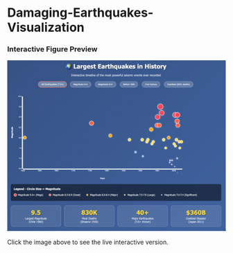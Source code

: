 # Damaging-Earthquakes-Visualization

### Interactive Figure Preview

[![Interactive Figure Preview](static.png)](https://smousavi05.github.io/Damaging-Earthquakes-Visualization/earthquake_timeline_visualization.html)

Click the image above to see the live interactive version.

